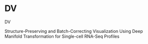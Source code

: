 # DV
DV

Structure-Preserving and Batch-Correcting Visualization Using Deep Manifold Transformation for Single-cell RNA-Seq Profiles
